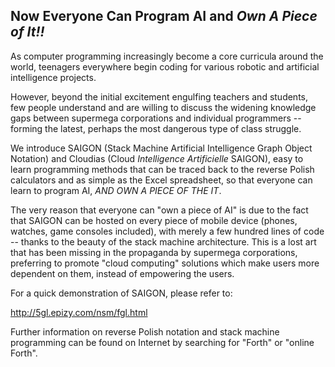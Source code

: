 ## Now Everyone Can Program AI and *Own A Piece of It!!*

As computer programming increasingly become a core curricula around the world, teenagers everywhere begin coding for various robotic and artificial intelligence projects.

However, beyond the initial excitement engulfing teachers and students, few people understand and are willing to discuss the widening knowledge gaps between supermega corporations and individual programmers -- forming the latest, perhaps the most dangerous type of class struggle.

We introduce SAIGON (Stack Machine Artificial Intelligence Graph Object Notation) and Cloudias (Cloud *Intelligence Artificielle* SAIGON), easy to learn programming methods that can be traced back to the reverse Polish calculators and as simple as the Excel spreadsheet, so that everyone can learn to program AI, *AND OWN A PIECE OF THE IT*.

The very reason that everyone can "own a piece of AI" is due to the fact that SAIGON can be hosted on every piece of mobile device (phones, watches, game consoles included), with merely a few hundred lines of code -- thanks to the beauty of the stack machine architecture. This is a lost art that has been missing in the propaganda by supermega corporations, preferring to promote "cloud computing" solutions which make users more dependent on them, instead of empowering the users.

For a quick demonstration of SAIGON, please refer to:

http://5gl.epizy.com/nsm/fgl.html

Further information on reverse Polish notation and stack machine programming can be found on Internet by searching for "Forth" or "online Forth".
